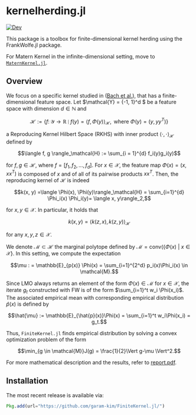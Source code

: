 # kernelherding.jl

[![Dev](https://img.shields.io/badge/docs-dev-blue.svg)](https://garam-kim.github.io/FiniteKernel.jl/dev/)



This package is a toolbox for finite-dimensional kernel herding using the FrankWolfe.jl package.

For Matern Kernel in the infinite-dimensional setting, move to [$\texttt{MaternKernel.jl}$](https://github.com/garam-kim/MaternKernel.jl).



## Overview

We focus on a specific kernel studied in ([Bach et al.](https://icml.cc/2012/papers/683.pdf)), that has a finite-dimensional feature space.
Let $\mathcal{Y} = \{-1, 1\}^d $ be a feature space with dimension $d \in \mathbb{N}$ and

```math
\mathcal{H}:= \left\lbrace f \colon \mathcal{Y} \to \mathbb{R} \mid f(y) = \langle f, \Phi(y) \rangle_\mathcal{H}, \text{ where } \Phi(y)=(y, yy^T) \right\rbrace
```
a Reproducing Kernel Hilbert Space (RKHS) with inner product $\langle \cdot, \cdot \rangle_\mathcal{H}$ defined by
```math
\langle f, g \rangle_\mathcal{H} := \sum_{i = 1}^{d} f_i(y)g_i(y)
```
for $f, g \in \mathcal{H}$, where $f = [f_1, f_2, \ldots, f_d]$. For $x \in \mathcal{X}$, the feature map $\Phi(x)=(x,xx^T)$ is composed of $x$ and of all of its pairwise products $xx^T$. Then, the reproducing kernel of $\mathcal{H}$ is indeed
```math
k(x, y) =\langle \Phi(x), \Phi(y)\rangle_\mathcal{H} = \sum_{i=1}^{d} \Phi_i(x) \Phi_i(y)= \langle x, y\rangle_2,
```
for $x,y \in \mathcal{X}$. In particular, it holds that
```math
k(x,y) = \big\langle k(z, x), k(z, y) \big\rangle_\mathcal{H}
```
for any $x, y, z\in \mathcal{X}$.  

We denote $\mathcal{M} \subset \mathcal{H}$ the marginal polytope defined by $\mathcal{M} = \text{conv}(\{ \Phi(x) \ |\  x \in \mathcal{X}\}$. In this setting, we compute the expectation 
```math
\mu : = \mathbb{E}_{p(x)} \Phi(x) = \sum_{i=1}^{2^d} p_i(x)\Phi_i(x) \in \mathcal{M}.
```
Since LMO always returns an element of the form $\Phi(x) \in \mathcal{M}$ for $x \in \mathcal{X}$, the iterate $g_t$ constructed with FW is of the form $\sum_{i=1}^t w_i \Phi(x_i)$. The associated empirical mean with corresponding empirical distribution $\hat{p}(x)$ is defined by
```math
\hat{\mu} := \mathbb{E}_{\hat{p}(x)}\Phi(x) = \sum_{i=1}^t w_i\Phi(x_i) = g_t.
```
Thus,  $\texttt{FiniteKernel.jl}$ finds empirical distribution by solving a convex optimization problem of the form
```math
\min_{g \in \mathcal{M}}J(g) = \frac{1}{2}\Vert g-\mu \Vert^2.
```

For more mathematical description and the results, refer to [report.pdf](https://github.com/garam-kim/FiniteKernel.jl/blob/main/report.pdf).



## Installation

The most recent release is available via:

```julia
Pkg.add(url="https://github.com/garam-kim/FiniteKernel.jl/")
```



